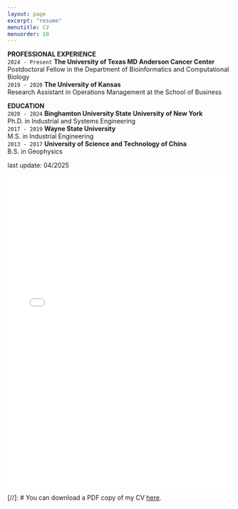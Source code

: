 ```yaml
---
layout: page
excerpt: "resume"
menutitle: CV
menuorder: 10
---
```


__PROFESSIONAL EXPERIENCE__ \
`2024 - Present`
__The University of Texas MD Anderson Cancer Center__ \
Postdoctoral Fellow in the Department of Bioinformatics and Computational Biology \
`2019 - 2020`
__The University of Kansas__ \
Research Assistant in Operations Management at the School of Business

__EDUCATION__ \
`2020 - 2024`
__Binghamton University State University of New York__ \
Ph.D. in Industrial and Systems Engineering  
`2017 - 2019`
__Wayne State University__ \
M.S. in Industrial Engineering \
`2013 - 2017`
__University of Science and Technology of China__ \
B.S. in Geophysics

last update: 04/2025
<iframe src="/files/CV_Yu_Ding_04_2025.pdf" width="100%" height="700" frameborder="no" border="0" marginwidth="0" marginheight="0"></iframe>

[//]: # You can download a PDF copy of my CV [here](/files/CV_Yu_Ding_04_2025.pdf).

